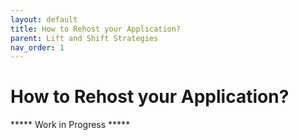 ```yaml
---
layout: default
title: How to Rehost your Application? 
parent: Lift and Shift Strategies
nav_order: 1
---
```


# How to Rehost your Application?

***** Work in Progress *****